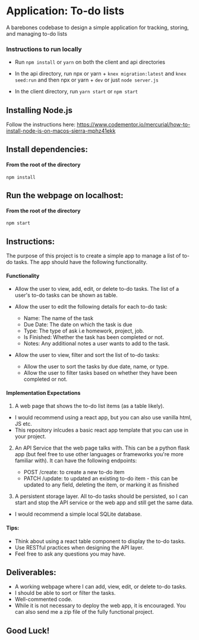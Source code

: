 # Application: To-do lists

A barebones codebase to design a simple application for tracking, storing, and managing to-do lists

### Instructions to run locally

- Run `npm install` or `yarn` on both the client and api directories

- In the api directory, run npx or yarn + `knex migration:latest` and `knex seed:run`
  and then npx or yarn + `dev` or just `node server.js`

- In the client directory, run `yarn start` or `npm start`

## Installing Node.js

Follow the instructions here: https://www.codementor.io/mercurial/how-to-install-node-js-on-macos-sierra-mphz41ekk

## Install dependencies:

#### From the root of the directory

`npm install`

## Run the webpage on localhost:

#### From the root of the directory

`npm start`

## Instructions:

The purpose of this project is to create a simple app to manage a list of to-do tasks. The app should have the following functionality.

#### Functionality

- Allow the user to view, add, edit, or delete to-do tasks. The list of a user's to-do tasks can be shown as table.
- Allow the user to edit the following details for each to-do task:
  - Name: The name of the task
  - Due Date: The date on which the task is due
  - Type: The type of ask i.e homework, project, job.
  - Is Finished: Whether the task has been completed or not.
  - Notes: Any additional notes a user wants to add to the task.
- Allow the user to view, filter and sort the list of to-do tasks:

  - Allow the user to sort the tasks by due date, name, or type.
  - Allow the user to filter tasks based on whether they have been completed or not.

#### Implementation Expectations

1. A web page that shows the to-do list items (as a table likely).

- I would recommend using a react app, but you can also use vanilla html, JS etc.
- This repository inlcudes a basic react app template that you can use in your project.

2. An API Service that the web page talks with. This can be a python flask app (but feel free to use other languages or frameworks you're more familiar with). It can have the following endpoints:

   - POST /create: to create a new to-do item
   - PATCH /update: to updated an existing to-do item - this can be updated to any field, deleting the item, or marking it as finished

3. A persistent storage layer. All to-do tasks should be persisted, so I can start and stop the API service or the web app and still get the same data.

- I would recommend a simple local SQLite database.

#### Tips:

- Think about using a react table component to display the to-do tasks.
- Use RESTful practices when designing the API layer.
- Feel free to ask any questions you may have.

## Deliverables:

- A working webpage where I can add, view, edit, or delete to-do tasks.
- I should be able to sort or filter the tasks.
- Well-commented code.
- While it is not necessary to deploy the web app, it is encouraged. You can also send me a zip file of the fully functional project.

## Good Luck!
